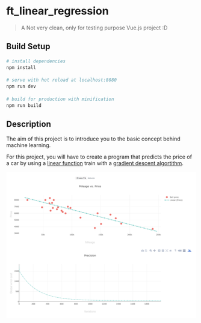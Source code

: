 # ft_linear_regression

> A Not very clean, only for testing purpose Vue.js project :D

## Build Setup

``` bash
# install dependencies
npm install

# serve with hot reload at localhost:8080
npm run dev

# build for production with minification
npm run build
```
## Description  

The aim of this project is to introduce you to the basic concept behind machine learning.  

For this project, you will have to create a program that predicts the price of a car by using a [linear function](https://en.wikipedia.org/wiki/Linear_function) train with a [gradient descent algortithm](https://en.wikipedia.org/wiki/Gradient_descent).

![Image of Yaktocat](https://raw.githubusercontent.com/amerej/42_ft_linear_regression_vuejs/master/screenshot.png)